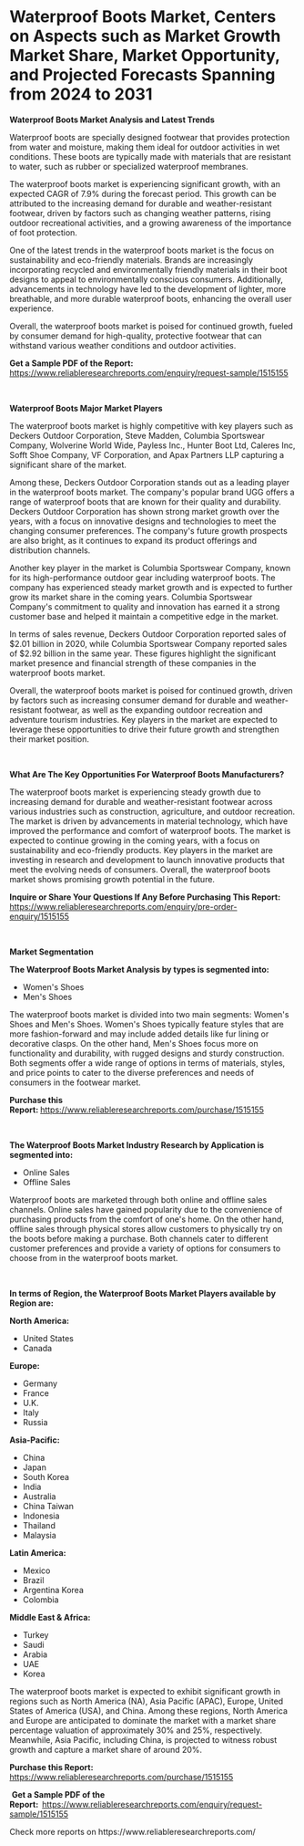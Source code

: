 <p><h1>Waterproof Boots Market, Centers on Aspects such as Market Growth Market Share, Market Opportunity, and Projected Forecasts Spanning from 2024 to 2031</h1></p><p><strong>Waterproof Boots Market Analysis and Latest Trends</strong></p>
<p><p>Waterproof boots are specially designed footwear that provides protection from water and moisture, making them ideal for outdoor activities in wet conditions. These boots are typically made with materials that are resistant to water, such as rubber or specialized waterproof membranes.</p><p>The waterproof boots market is experiencing significant growth, with an expected CAGR of 7.9% during the forecast period. This growth can be attributed to the increasing demand for durable and weather-resistant footwear, driven by factors such as changing weather patterns, rising outdoor recreational activities, and a growing awareness of the importance of foot protection.</p><p>One of the latest trends in the waterproof boots market is the focus on sustainability and eco-friendly materials. Brands are increasingly incorporating recycled and environmentally friendly materials in their boot designs to appeal to environmentally conscious consumers. Additionally, advancements in technology have led to the development of lighter, more breathable, and more durable waterproof boots, enhancing the overall user experience.</p><p>Overall, the waterproof boots market is poised for continued growth, fueled by consumer demand for high-quality, protective footwear that can withstand various weather conditions and outdoor activities.</p></p>
<p><strong>Get a Sample PDF of the Report:&nbsp;</strong> <a href="https://www.reliableresearchreports.com/enquiry/request-sample/1515155">https://www.reliableresearchreports.com/enquiry/request-sample/1515155</a></p>
<p>&nbsp;</p>
<p><strong>Waterproof Boots Major Market Players</strong></p>
<p><p>The waterproof boots market is highly competitive with key players such as Deckers Outdoor Corporation, Steve Madden, Columbia Sportswear Company, Wolverine World Wide, Payless Inc., Hunter Boot Ltd, Caleres Inc, Sofft Shoe Company, VF Corporation, and Apax Partners LLP capturing a significant share of the market.</p><p>Among these, Deckers Outdoor Corporation stands out as a leading player in the waterproof boots market. The company's popular brand UGG offers a range of waterproof boots that are known for their quality and durability. Deckers Outdoor Corporation has shown strong market growth over the years, with a focus on innovative designs and technologies to meet the changing consumer preferences. The company's future growth prospects are also bright, as it continues to expand its product offerings and distribution channels.</p><p>Another key player in the market is Columbia Sportswear Company, known for its high-performance outdoor gear including waterproof boots. The company has experienced steady market growth and is expected to further grow its market share in the coming years. Columbia Sportswear Company's commitment to quality and innovation has earned it a strong customer base and helped it maintain a competitive edge in the market.</p><p>In terms of sales revenue, Deckers Outdoor Corporation reported sales of $2.01 billion in 2020, while Columbia Sportswear Company reported sales of $2.92 billion in the same year. These figures highlight the significant market presence and financial strength of these companies in the waterproof boots market.</p><p>Overall, the waterproof boots market is poised for continued growth, driven by factors such as increasing consumer demand for durable and weather-resistant footwear, as well as the expanding outdoor recreation and adventure tourism industries. Key players in the market are expected to leverage these opportunities to drive their future growth and strengthen their market position.</p></p>
<p>&nbsp;</p>
<p><strong>What Are The Key Opportunities For Waterproof Boots Manufacturers?</strong></p>
<p><p>The waterproof boots market is experiencing steady growth due to increasing demand for durable and weather-resistant footwear across various industries such as construction, agriculture, and outdoor recreation. The market is driven by advancements in material technology, which have improved the performance and comfort of waterproof boots. The market is expected to continue growing in the coming years, with a focus on sustainability and eco-friendly products. Key players in the market are investing in research and development to launch innovative products that meet the evolving needs of consumers. Overall, the waterproof boots market shows promising growth potential in the future.</p></p>
<p><strong>Inquire or Share Your Questions If Any Before Purchasing This Report:</strong> <a href="https://www.reliableresearchreports.com/enquiry/pre-order-enquiry/1515155">https://www.reliableresearchreports.com/enquiry/pre-order-enquiry/1515155</a></p>
<p>&nbsp;</p>
<p><strong>Market Segmentation</strong></p>
<p><strong>The Waterproof Boots Market Analysis by types is segmented into:</strong></p>
<p><ul><li>Women's Shoes</li><li>Men's Shoes</li></ul></p>
<p><p>The waterproof boots market is divided into two main segments: Women's Shoes and Men's Shoes. Women's Shoes typically feature styles that are more fashion-forward and may include added details like fur lining or decorative clasps. On the other hand, Men's Shoes focus more on functionality and durability, with rugged designs and sturdy construction. Both segments offer a wide range of options in terms of materials, styles, and price points to cater to the diverse preferences and needs of consumers in the footwear market.</p></p>
<p><strong>Purchase this Report:&nbsp;</strong><a href="https://www.reliableresearchreports.com/purchase/1515155">https://www.reliableresearchreports.com/purchase/1515155</a></p>
<p>&nbsp;</p>
<p><strong>The Waterproof Boots Market Industry Research by Application is segmented into:</strong></p>
<p><ul><li>Online Sales</li><li>Offline Sales</li></ul></p>
<p><p>Waterproof boots are marketed through both online and offline sales channels. Online sales have gained popularity due to the convenience of purchasing products from the comfort of one's home. On the other hand, offline sales through physical stores allow customers to physically try on the boots before making a purchase. Both channels cater to different customer preferences and provide a variety of options for consumers to choose from in the waterproof boots market.</p></p>
<p>&nbsp;</p>
<p><strong>In terms of Region, the Waterproof Boots Market Players available by Region are:</strong></p>
<p>
    <p> <strong> North America: </strong>
        <ul>
            <li>United States</li>
            <li>Canada</li>
        </ul>
        </p> 
    <p> <strong> Europe: </strong>
        <ul>
            <li>Germany</li>
            <li>France</li>
            <li>U.K.</li>
            <li>Italy</li>
            <li>Russia</li>
        </ul>
        </p> 
    <p> <strong> Asia-Pacific: </strong>
        <ul>
            <li>China</li>
            <li>Japan</li>
            <li>South Korea</li>
            <li>India</li>
            <li>Australia</li>
            <li>China Taiwan</li>
            <li>Indonesia</li>
            <li>Thailand</li>
            <li>Malaysia</li>
        </ul>
        </p> 
    <p> <strong> Latin America: </strong>
        <ul>
            <li>Mexico</li>
            <li>Brazil</li>
            <li>Argentina Korea</li>
            <li>Colombia</li>
        </ul>
        </p> 
    <p> <strong> Middle East & Africa: </strong>
        <ul>
            <li>Turkey</li>
            <li>Saudi</li>
            <li>Arabia</li>
            <li>UAE</li>
            <li>Korea</li>
        </ul>
    </p>
    </p>
<p><p>The waterproof boots market is expected to exhibit significant growth in regions such as North America (NA), Asia Pacific (APAC), Europe, United States of America (USA), and China. Among these regions, North America and Europe are anticipated to dominate the market with a market share percentage valuation of approximately 30% and 25%, respectively. Meanwhile, Asia Pacific, including China, is projected to witness robust growth and capture a market share of around 20%.</p></p>
<p><strong>Purchase this Report: </strong><a href="https://www.reliableresearchreports.com/purchase/1515155">https://www.reliableresearchreports.com/purchase/1515155</a></p>
<p>&nbsp;<strong>Get a Sample PDF of the Report:&nbsp;&nbsp;</strong><a href="https://www.reliableresearchreports.com/enquiry/request-sample/1515155">https://www.reliableresearchreports.com/enquiry/request-sample/1515155</a></p>
<p><strong></strong></p>
<p>Check more reports on https://www.reliableresearchreports.com/</p>